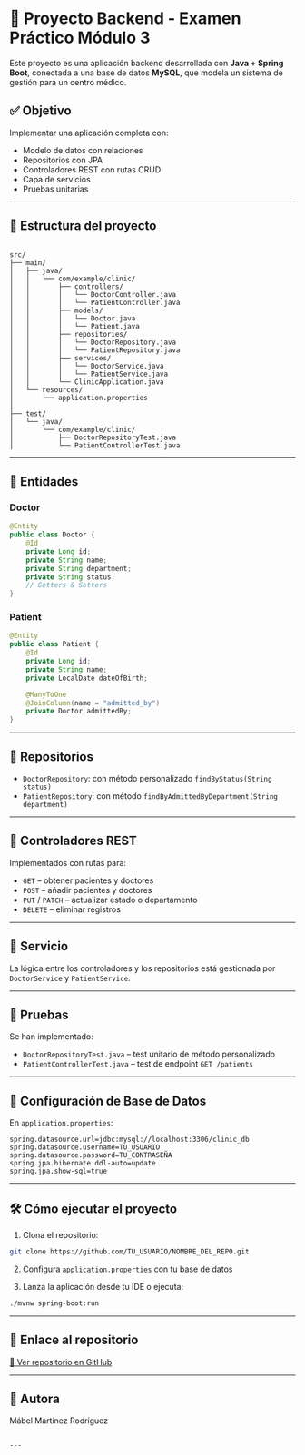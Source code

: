 # 🏥 Proyecto Backend - Examen Práctico Módulo 3

Este proyecto es una aplicación backend desarrollada con **Java + Spring Boot**, conectada a una base de datos **MySQL**, que modela un sistema de gestión para un centro médico.

## ✅ Objetivo

Implementar una aplicación completa con:

- Modelo de datos con relaciones
- Repositorios con JPA
- Controladores REST con rutas CRUD
- Capa de servicios
- Pruebas unitarias

---

## 🧱 Estructura del proyecto

```

src/
├── main/
│   ├── java/
│   │   └── com/example/clinic/
│   │       ├── controllers/
│   │       │   └── DoctorController.java
│   │       │   └── PatientController.java
│   │       ├── models/
│   │       │   └── Doctor.java
│   │       │   └── Patient.java
│   │       ├── repositories/
│   │       │   └── DoctorRepository.java
│   │       │   └── PatientRepository.java
│   │       ├── services/
│   │       │   └── DoctorService.java
│   │       │   └── PatientService.java
│   │       └── ClinicApplication.java
│   └── resources/
│       └── application.properties
│
├── test/
│   └── java/
│       └── com/example/clinic/
│           ├── DoctorRepositoryTest.java
│           └── PatientControllerTest.java

````

---

## 🧬 Entidades

### Doctor

```java
@Entity
public class Doctor {
    @Id
    private Long id;
    private String name;
    private String department;
    private String status;
    // Getters & Setters
}
````

### Patient

```java
@Entity
public class Patient {
    @Id
    private Long id;
    private String name;
    private LocalDate dateOfBirth;

    @ManyToOne
    @JoinColumn(name = "admitted_by")
    private Doctor admittedBy;
}
```

---

## 🔌 Repositorios

* `DoctorRepository`: con método personalizado `findByStatus(String status)`
* `PatientRepository`: con método `findByAdmittedByDepartment(String department)`

---

## 🔁 Controladores REST

Implementados con rutas para:

* `GET` – obtener pacientes y doctores
* `POST` – añadir pacientes y doctores
* `PUT` / `PATCH` – actualizar estado o departamento
* `DELETE` – eliminar registros

---

## 🧠 Servicio

La lógica entre los controladores y los repositorios está gestionada por `DoctorService` y `PatientService`.

---

## 🧪 Pruebas

Se han implementado:

* `DoctorRepositoryTest.java` – test unitario de método personalizado
* `PatientControllerTest.java` – test de endpoint `GET /patients`

---

## 💾 Configuración de Base de Datos

En `application.properties`:

```properties
spring.datasource.url=jdbc:mysql://localhost:3306/clinic_db
spring.datasource.username=TU_USUARIO
spring.datasource.password=TU_CONTRASEÑA
spring.jpa.hibernate.ddl-auto=update
spring.jpa.show-sql=true
```

---

## 🛠 Cómo ejecutar el proyecto

1. Clona el repositorio:

```bash
git clone https://github.com/TU_USUARIO/NOMBRE_DEL_REPO.git
```

2. Configura `application.properties` con tu base de datos

3. Lanza la aplicación desde tu IDE o ejecuta:

```bash
./mvnw spring-boot:run
```

---

## 🔗 Enlace al repositorio

[🔗 Ver repositorio en GitHub](https://github.com/MabelMaff/examen-practico-ironhack-proyecto-final)

---

## 👤 Autora

Mábel Martínez Rodríguez

```

---



